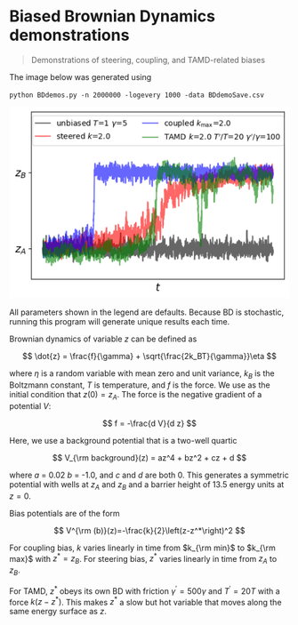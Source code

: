 # Biased Brownian Dynamics demonstrations

> Demonstrations of steering, coupling, and TAMD-related biases

The image below was generated using 

`python BDdemos.py -n 2000000 -logevery 1000 -data BDdemoSave.csv`

![BD trajectories](BDdemoSave.png)

All parameters shown in the legend are defaults.  Because BD is stochastic, running this program will generate unique results each time.

Brownian dynamics of variable $z$ can be defined as

$$
\dot{z} = \frac{f}{\gamma} + \sqrt{\frac{2k_BT}{\gamma}}\eta
$$

where $\eta$ is a random variable with mean zero and unit variance, $k_B$ is the Boltzmann constant, $T$ is temperature, and $f$ is the force.  We use as the initial condition that $z(0)=z_A$.  The force is the negative gradient of a potential $V$:

$$
f = -\frac{d V}{d z}
$$

Here, we use a background potential that is a two-well quartic

$$
V_{\rm background}(z) = az^4 + bz^2 + cz + d
$$

where $a$ = 0.02 $b$ = -1.0, and $c$ and $d$ are both 0.  This generates a symmetric potential with wells at $z_A$ and $z_B$ and a barrier height of 13.5 energy units at $z=0$.

Bias potentials are of the form

$$
V^{\rm (b)}(z)=-\frac{k}{2}\left(z-z^*\right)^2
$$

For coupling bias, $k$ varies linearly in time from $k_{\rm min}$ to $k_{\rm max}$ with $z^*=z_{B}$.  For steering bias, $z^*$ varies linearly in time from $z_{A}$ to $z_{B}$.

For TAMD, $z^*$ obeys its own BD with friction $\gamma^\prime=500\gamma$ and $T^\prime=20T$ with a force $k(z-z^*)$.  This makes $z^*$ a slow but hot variable that moves along the same energy surface as $z$.